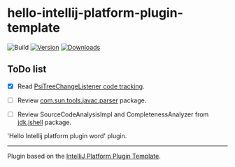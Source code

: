 # hello-intellij-platform-plugin-template

![Build](https://github.com/pawel/hello-intellij-platform-plugin-template/workflows/Build/badge.svg)
[![Version](https://img.shields.io/jetbrains/plugin/v/PLUGIN_ID.svg)](https://plugins.jetbrains.com/plugin/PLUGIN_ID)
[![Downloads](https://img.shields.io/jetbrains/plugin/d/PLUGIN_ID.svg)](https://plugins.jetbrains.com/plugin/PLUGIN_ID)

##  ToDo list

[//]: # (- [x] Create a new [IntelliJ Platform Plugin Template][template] project.)
[//]: # (- [ ] Get familiar with the [template documentation][template].)
[//]: # (- [ ] Verify the [pluginGroup]&#40;/gradle.properties&#41;, [plugin ID]&#40;/src/main/resources/META-INF/plugin.xml&#41; and [sources package]&#40;/src/main/kotlin&#41;.)
[//]: # (- [ ] Review the [Legal Agreements]&#40;https://plugins.jetbrains.com/docs/marketplace/legal-agreements.html&#41)
[//]: # ([//]: # &#40;- [ ] [Publish a plugin manually]&#40;https://plugins.jetbrains.com/docs/intellij/publishing-plugin.html?from=IJPluginTemplate&#41; for the first time.)
- [x] Read [PsiTreeChangeListener code tracking](https://intellij-support.jetbrains.com/hc/en-us/community/posts/360008112119-PsiTreeChangeListener-code-tracking).
- [ ] Review [com.sun.tools.javac.parser](https://github.com/openjdk/jdk17/tree/74007890bb9a3fa3a65683a3f480e399f2b1a0b6/src/jdk.compiler/share/classes/com/sun/tools/javac/parser) package.
- [ ] Review SourceCodeAnalysisImpl and CompletenessAnalyzer from [jdk.jshell](https://github.com/openjdk/jdk17/tree/74007890bb9a3fa3a65683a3f480e399f2b1a0b6/src/jdk.jshell/share/classes/jdk/jshell) package.


<!-- Plugin description -->
'Hello Intellij platform plugin word' plugin.
<!-- Plugin description end -->

[//]: # (## Installation)
[//]: # ()
[//]: # ()
[//]: # (- Using IDE built-in plugin system:)
[//]: # ()
[//]: # (  )
[//]: # (  <kbd>Settings/Preferences</kbd> > <kbd>Plugins</kbd> > <kbd>Marketplace</kbd> > <kbd>Search for "hello-intellij-platform-plugin-template"</kbd> >)
[//]: # ()
[//]: # (  <kbd>Install Plugin</kbd>)
[//]: # ()
[//]: # (  )
[//]: # (- Manually:)
[//]: # ()
[//]: # ()
[//]: # (  Download the [latest release]&#40;https://github.com/pawel/hello-intellij-platform-plugin-template/releases/latest&#41; and install it manually using)
[//]: # ()
[//]: # (  <kbd>Settings/Preferences</kbd> > <kbd>Plugins</kbd> > <kbd>⚙️</kbd> > <kbd>Install plugin from disk...</kbd>)


---
Plugin based on the [IntelliJ Platform Plugin Template][template].

[template]: https://github.com/JetBrains/intellij-platform-plugin-template
